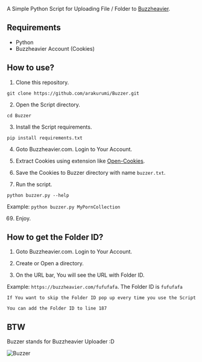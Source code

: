 A Simple Python Script for Uploading File / Folder to [Buzzheavier](https://buzzheavier.com/).

## Requirements
- Python
- Buzzheavier Account (Cookies)

## How to use?
1. Clone this repository.
```
git clone https://github.com/arakurumi/Buzzer.git
```

2. Open the Script directory.
```
cd Buzzer
```

3. Install the Script requirements.
```
pip install requirements.txt
```
4. Goto Buzzheavier.com. Login to Your Account.

5. Extract Cookies using extension like [Open-Cookies](https://chromewebstore.google.com/detail/open-cookiestxt/gdocmgbfkjnnpapoeobnolbbkoibbcif/).

6. Save the Cookies to Buzzer directory with name `buzzer.txt`.

7. Run the script.
```
python buzzer.py --help
```
Example: `python buzzer.py MyPornCollection`

69. Enjoy.

## How to get the Folder ID?
1. Goto Buzzheavier.com. Login to Your Account.

2. Create or Open a directory.

3. On the URL bar, You will see the URL with Folder ID.

Example: `https://buzzheavier.com/fufufafa`. The Folder ID is `fufufafa`

```
If You want to skip the Folder ID pop up every time you use the Script

You can add the Folder ID to line 187
```

## BTW
Buzzer stands for Buzzheavier Uploader :D

![Buzzer](https://i.kek.sh/6N1ZauQXeDu.png)